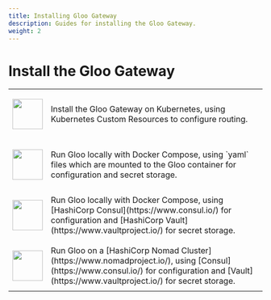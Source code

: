 ```yaml
---
title: Installing Gloo Gateway
description: Guides for installing the Gloo Gateway.
weight: 2
---
```


# Install the Gloo Gateway

<div markdown=1>
<table>
  <tr height="100">
    <td width="10%">
      <a href="kubernetes"><img src='{{% versioned_link_path fromRoot="/img/kube.png" %}}' width="60"/></a>
    </td>
    <td>
     Install the Gloo Gateway on Kubernetes, using Kubernetes Custom Resources to configure routing.
    </td>
  </tr>
  <tr height="100">
    <td width="10%">
      <a href="docker-compose-file"><img src='{{% versioned_link_path fromRoot="/img/docker.png" %}}' width="60"/></a>
    </td>
    <td>
     Run Gloo locally with Docker Compose, using `yaml` files which are mounted to the Gloo container for configuration and secret storage.
    </td>
  </tr>
  <tr height="100">
    <td width="10%">
      <a href="docker-compose-consul"><img src='{{% versioned_link_path fromRoot="/img/consul.png" %}}' width="60"/></a>
    </td>
    <td>
     Run Gloo locally with Docker Compose, using [HashiCorp Consul](https://www.consul.io/) for configuration and [HashiCorp Vault](https://www.vaultproject.io/) for secret storage.
    </td>
  </tr>
  <tr height="100">
    <td width="10%">
      <a href="nomad"><img src='{{% versioned_link_path fromRoot="/img/nomad.png" %}}' width="60"/></a>
    </td>
    <td>
     Run Gloo on a [HashiCorp Nomad Cluster](https://www.nomadproject.io/), using [Consul](https://www.consul.io/) for configuration and [Vault](https://www.vaultproject.io/) for secret storage.
    </td>
  </tr>
</table>
</div>
